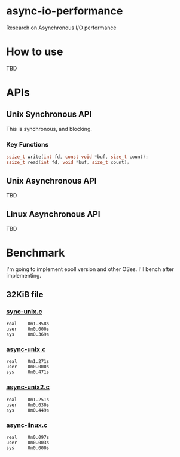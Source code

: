 # async-io-performance
Research on Asynchronous I/O performance

# How to use
TBD

# APIs

## Unix Synchronous API
This is synchronous, and blocking.

### Key Functions

```c
ssize_t write(int fd, const void *buf, size_t count);
ssize_t read(int fd, void *buf, size_t count);
```

## Unix Asynchronous API

TBD

## Linux Asynchronous API

TBD

# Benchmark
I'm going to implement epoll version and other OSes.
I'll bench after implementing.

## 32KiB file
### [sync-unix.c](sync-unix.c)

```
real    0m1.358s
user    0m0.000s
sys     0m0.369s
```

### [async-unix.c](async-unix.c)

```
real    0m1.271s
user    0m0.000s
sys     0m0.471s
```

### [async-unix2.c](async-unix2.c)

```
real    0m1.251s
user    0m0.030s
sys     0m0.449s
```

### [async-linux.c](async-linux.c)

```
real    0m0.097s
user    0m0.003s
sys     0m0.000s
```